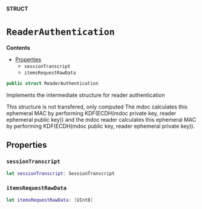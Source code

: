 **STRUCT**

# `ReaderAuthentication`

**Contents**

- [Properties](#properties)
  - `sessionTranscript`
  - `itemsRequestRawData`

```swift
public struct ReaderAuthentication
```

Implements the intermediate structure for reader authentication

This structure is not transfered, only computed
The mdoc calculates this ephemeral MAC by performing KDF(ECDH(mdoc private key, reader ephemeral public key)) and the mdoc reader calculates this ephemeral MAC by performing KDF(ECDH(mdoc public key, reader ephemeral private key)).

## Properties
### `sessionTranscript`

```swift
let sessionTranscript: SessionTranscript
```

### `itemsRequestRawData`

```swift
let itemsRequestRawData: [UInt8]
```
